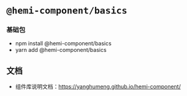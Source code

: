 # `@hemi-component/basics`

### 基础包

- npm install @hemi-component/basics
- yarn add @hemi-component/basics

## 文档

- 组件库说明文档：https://yanghumeng.github.io/hemi-component/

